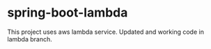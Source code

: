 # spring-boot-lambda
This project uses aws lambda service.
Updated and working code in lambda branch.
